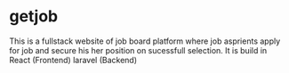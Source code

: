 # getjob
This is a  fullstack website of job board platform where job asprients apply for job and secure his her position  on sucessfull selection. It is build in React (Frontend) laravel (Backend)
